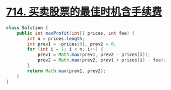 # [714. 买卖股票的最佳时机含手续费](https://leetcode-cn.com/problems/best-time-to-buy-and-sell-stock-with-transaction-fee/)





```java
class Solution {
    public int maxProfit(int[] prices, int fee) {
        int n = prices.length;
        int prev1 = -prices[0], prev2 = 0;
        for (int i = 1; i < n; i++) {
            prev1 = Math.max(prev1, prev2 - prices[i]);
            prev2 = Math.max(prev2, prev1 + prices[i] - fee);
        }
        return Math.max(prev1, prev2);
    }
}
```

